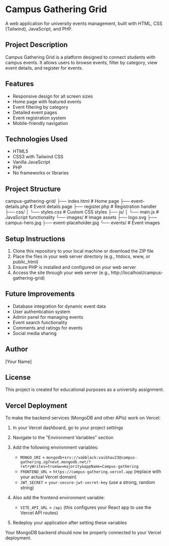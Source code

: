 # Campus Gathering Grid

A web application for university events management, built with HTML, CSS (Tailwind), JavaScript, and PHP.

## Project Description

Campus Gathering Grid is a platform designed to connect students with campus events. It allows users to browse events, filter by category, view event details, and register for events.

## Features

- Responsive design for all screen sizes
- Home page with featured events
- Event filtering by category
- Detailed event pages
- Event registration system
- Mobile-friendly navigation

## Technologies Used

- HTML5
- CSS3 with Tailwind CSS
- Vanilla JavaScript
- PHP
- No frameworks or libraries

## Project Structure


campus-gathering-grid/
├── index.html             # Home page
├── event-details.php      # Event details page
├── register.php           # Registration handler
├── css/
│   └── styles.css         # Custom CSS styles
├── js/
│   └── main.js            # JavaScript functionality
└── images/                # Image assets
    ├── logo.svg
    ├── campus-hero.jpg
    ├── event-placeholder.jpg
    └── events/            # Event images


## Setup Instructions

1. Clone this repository to your local machine or download the ZIP file
2. Place the files in your web server directory (e.g., htdocs, www, or public_html)
3. Ensure PHP is installed and configured on your web server
4. Access the site through your web server (e.g., http://localhost/campus-gathering-grid)

## Future Improvements

- Database integration for dynamic event data
- User authentication system
- Admin panel for managing events
- Event search functionality
- Comments and ratings for events
- Social media sharing

## Author

[Your Name]

## License

This project is created for educational purposes as a university assignment.

## Vercel Deployment

To make the backend services (MongoDB and other APIs) work on Vercel:

1. In your Vercel dashboard, go to your project settings
2. Navigate to the "Environment Variables" section
3. Add the following environment variables:
   - `MONGO_URI` = `mongodb+srv://vabblack:vaibhav23@campus-gathering.zg7neut.mongodb.net/?retryWrites=true&w=majority&appName=Campus-gathering`
   - `FRONTEND_URL` = `https://campus-gathering.vercel.app` (replace with your actual Vercel domain)
   - `JWT_SECRET` = `your-secure-jwt-secret-key` (use a strong, random string)
   
4. Also add the frontend environment variable:
   - `VITE_API_URL` = `/api` (this configures your React app to use the Vercel API routes)
   
5. Redeploy your application after setting these variables

Your MongoDB backend should now be properly connected to your Vercel deployment.
